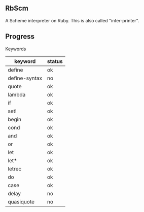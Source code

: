 RbScm
----
A Scheme interpreter on Ruby. This is also called "inter-printer".

## Progress
Keywords

| keyword | status |
| --- | --- |
| define | ok |
| define-syntax | no|
| quote |ok |
|lambda |ok|
|if|ok|
|set!|ok|
|begin|ok|
|cond|ok|
|and|ok|
|or|ok|
|let|ok|
|let*|ok|
|letrec|ok|
|do|ok|
|case|ok|
|delay|no|
|quasiquote|no|


